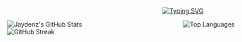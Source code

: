 <p  align="center">
<a href="https://git.io/typing-svg"><img src="https://readme-typing-svg.demolab.com?font=Fira+Code&size=30&pause=1000&color=3C8A0C&center=true&width=435&lines=Hello+There;Welcome+To+My+GitHub" alt="Typing SVG" /></a>
</h1>

  
<div style="display: grid; grid-template-columns: 400px 400px; grid-template-rows: auto auto; gap: 0; justify-content: center; max-width: 800px; margin: 0 auto;">
  <a style="grid-column: 1; grid-row: 1;">
    <img src="https://github-readme-stats.vercel.app/api?username=JaydenzKoci&show_icons=true&theme=merko&card_width=400&card_height=220" alt="Jaydenz's GitHub Stats" />
  </a>
  <a style="grid-column: 2; grid-row: 1;">
    <img src="https://github-readme-stats.vercel.app/api/top-langs/?username=JaydenzKoci&size_weight=0.5&count_weight=0.5&theme=merko&card_width=400" alt="Top Languages" />
  </a>
  <a style="grid-column: 1 / span 2; grid-row: 2;">
    <img src="https://streak-stats.demolab.com?user=JaydenzKoci&theme=merko&short_numbers=true&mode=weekly&card_width=800" alt="GitHub Streak" />
  </a>
</div>
<!--
**JaydenzKoci/JaydenzKoci** is a ✨ _special_ ✨ repository because its `README.md` (this file) appears on your GitHub profile.

Here are some ideas to get you started:

- 🔭 I’m currently working on ...
- 🌱 I’m currently learning ...
- 👯 I’m looking to collaborate on ...
- 🤔 I’m looking for help with ...
- 💬 Ask me about ...
- 📫 How to reach me: ...
- 😄 Pronouns: ...
- ⚡ Fun fact: ...
-->
